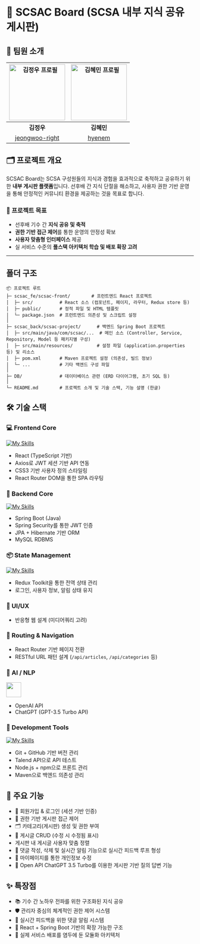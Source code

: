 # 🧠 SCSAC Board (SCSA 내부 지식 공유 게시판)

## 👥 팀원 소개

| <img alt="김정우 프로필" src="https://github.com/jeongwoo-right.png" width="150px"> | <img alt="김혜민 프로필" src="https://github.com/hyenem.png" width="150px"> |
| :----------------------------------------------------------------------------------: | :-------------------------------------------------------------------------: |
| **김정우**                                                                          | **김혜민**                                                                  |
| [jeongwoo-right](https://github.com/jeongwoo-right)                                | [hyenem](https://github.com/hyenem)                                         |

## 🗂️ 프로젝트 개요

SCSAC Board는 SCSA 구성원들의 지식과 경험을 효과적으로 축적하고 공유하기 위한 **내부 게시판 플랫폼**입니다. 선후배 간 지식 단절을 해소하고, 사용자 권한 기반 운영을 통해 안정적인 커뮤니티 환경을 제공하는 것을 목표로 합니다.

### 🎯 프로젝트 목표

- 선후배 기수 간 **지식 공유 및 축적**
- **권한 기반 접근 제어**를 통한 운영의 안정성 확보
- **사용자 맞춤형 인터페이스** 제공
- 실 서비스 수준의 **풀스택 아키텍처 학습 및 배포 확장 고려**

---

## 폴더 구조
```
📦 프로젝트 루트
├─ scsac_fe/scsac-front/        # 프런트엔드 React 프로젝트
│  ├─ src/          # React 소스 (컴포넌트, 페이지, 라우터, Redux store 등)
│  ├─ public/       # 정적 파일 및 HTML 템플릿
│  └─ package.json  # 프런트엔드 의존성 및 스크립트 설정
│
├─ scsac_back/scsac-project/      # 백엔드 Spring Boot 프로젝트
│  ├─ src/main/java/com/scsac/...  # 메인 소스 (Controller, Service, Repository, Model 등 패키지별 구성)
│  ├─ src/main/resources/         # 설정 파일 (application.properties 등) 및 리소스
│  ├─ pom.xml       # Maven 프로젝트 설정 (의존성, 빌드 정보)
│  └─ ...           # 기타 백엔드 구성 파일
│
├─ DB/              # 데이터베이스 관련 (ERD 다이어그램, 초기 SQL 등)
│
└─ README.md        # 프로젝트 소개 및 기술 스택, 기능 설명 (한글)
```

## 🛠️ 기술 스택

### 💻 Frontend Core
[![My Skills](https://skillicons.dev/icons?i=react,ts,css)](https://skillicons.dev)

- React (TypeScript 기반)
- Axios로 JWT 세션 기반 API 연동
- CSS3 기반 사용자 정의 스타일링
- React Router DOM을 통한 SPA 라우팅

### 🧩 Backend Core
[![My Skills](https://skillicons.dev/icons?i=spring,java,mysql)](https://skillicons.dev)


- Spring Boot (Java)
- Spring Security를 통한 JWT 인증
- JPA + Hibernate 기반 ORM
- MySQL RDBMS

### 📦 State Management
[![My Skills](https://skillicons.dev/icons?i=redux)](https://skillicons.dev)

- Redux Toolkit을 통한 전역 상태 관리
- 로그인, 사용자 정보, 알림 상태 유지

### 🎨 UI/UX
- 반응형 웹 설계 (미디어쿼리 고려)

### 🚦 Routing & Navigation
- React Router 기반 페이지 전환
- RESTful URL 패턴 설계 (`/api/articles`, `/api/categories` 등)

### 🤖 AI / NLP
[<img src="https://upload.wikimedia.org/wikipedia/commons/0/04/ChatGPT_logo.svg" width="40px">](https://openai.com/)
- OpenAI API
- ChatGPT (GPT-3.5 Turbo API)


### 🧰 Development Tools
[![My Skills](https://skillicons.dev/icons?i=vscode,github,nodejs,maven)](https://skillicons.dev) 

- Git + GitHub 기반 버전 관리
- Talend API으로 API 테스트
- Node.js + npm으로 프론트 관리
- Maven으로 백엔드 의존성 관리


## 🌟 주요 기능

- 🔐 회원가입 & 로그인 (세션 기반 인증)
- 🧑 권한 기반 게시판 접근 제어
- 🗂️ 카테고리(게시판) 생성 및 권한 부여 
- 📝 게시글 CRUD (수정 시 수정됨 표시)
- 게시판 내 게시글 사용자 맞춤 정렬
- 💬 댓글 작성, 삭제 및 실시간 알림 기능으로 실시간 피드백 루프 형성
- 👤 마이페이지를 통한 개인정보 수정
- 🧠 Open API ChatGPT 3.5 Turbo를 이용한 게시판 기반 질의 답변 기능


## ✨ 특장점

- 📚 기수 간 노하우 전파를 위한 구조화된 지식 공유
- 🛡️ 관리자 중심의 체계적인 권한 제어 시스템
- 🔁 실시간 피드백을 위한 댓글 알림 시스템
- 🔧 React + Spring Boot 기반의 확장 가능한 구조
- 🚀 실제 서비스 배포를 염두에 둔 모듈화 아키텍처
